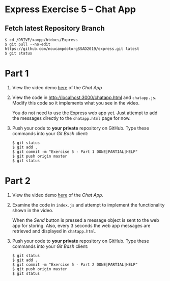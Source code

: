 # Express Exercise 5 – Chat App

## Fetch latest Repository Branch

```
$ cd /DRIVE/xampp/htdocs/Express
$ git pull --no-edit https://github.com/noucampdotorgSSAD2019/express.git latest
$ git status

```

# Part 1

1.	View the video demo [here](https://media.heanet.ie/page/cb34dd156f6c0315c8af495a8a08fc0b) of the *Chat App*

1.	View the code in [http://localhost:3000/chatapp.html](http://localhost:3000/chatapp.html) and ``chatapp.js``.  Modify this code so it implements what you see in the video.  

	You do not need to use the Express web app yet.  Just attempt to add the messages directly to the ``chatapp.html`` page for now.

1.	Push your code to **your private** repository on GitHub.  Type these commands into your *Git Bash* client:

	```
	$ git status
	$ git add .
	$ git commit -m "Exercise 5 - Part 1 DONE|PARTIAL|HELP"
	$ git push origin master
	$ git status

	```


# Part 2

1.	View the video demo [here](https://media.heanet.ie/page/2d9df49a25ae7b0f01f13cd0ecc6aa7c) of the *Chat App*.

1.	Examine the code in ``index.js`` and attempt to implement the functionality shown in the video.

	When the *Send* button is pressed a message object is sent to the web app for storing.  Also, every 3 seconds the web app messages are retrieved and displayed in ``chatapp.html``.

1.	Push your code to **your private** repository on GitHub.  Type these commands into your *Git Bash* client:

	```
	$ git status
	$ git add .
	$ git commit -m "Exercise 5 - Part 2 DONE|PARTIAL|HELP"
	$ git push origin master
	$ git status

	```